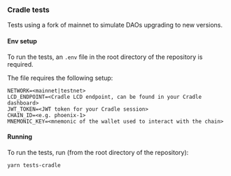 ### Cradle tests

Tests using a fork of mainnet to simulate DAOs upgrading to new versions.

#### Env setup

To run the tests, an `.env` file in the root directory of the repository is required.

The file requires the following setup:

```
NETWORK=<mainnet|testnet>
LCD_ENDPOINT=<Cradle LCD endpoint, can be found in your Cradle dashboard>
JWT_TOKEN=<JWT token for your Cradle session>
CHAIN_ID=<e.g. phoenix-1>
MNEMONIC_KEY=<mnemonic of the wallet used to interact with the chain>
```

#### Running

To run the tests, run (from the root directory of the repository):

```sh
yarn tests-cradle
```